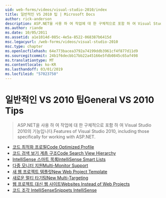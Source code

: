 ```yaml
---
uid: web-forms/videos/visual-studio-2010/index
title: 일반적인 VS 2010 팁 | Microsoft Docs
author: rick-anderson
description: ASP.NET을 사용 하 여 작업에 대 한 구체적으로 포함 하 여 Visual Studio 2010의 기능입니다.
ms.author: riande
ms.date: 10/05/2011
ms.assetid: a1e1014d-085c-4e5a-8522-068387b6415d
msc.legacyurl: /web-forms/videos/visual-studio-2010
msc.type: chapter
ms.openlocfilehash: 64e773bacea3792a74199ddb3961cf4f877d11d9
ms.sourcegitcommit: 24b1f6decbb17bb22a45166e5fdb0845c65af498
ms.translationtype: MT
ms.contentlocale: ko-KR
ms.lasthandoff: 03/01/2019
ms.locfileid: "57023750"
---
```

<a name="general-vs-2010-tips"></a><span data-ttu-id="c181f-103">일반적인 VS 2010 팁</span><span class="sxs-lookup"><span data-stu-id="c181f-103">General VS 2010 Tips</span></span>
====================
> <span data-ttu-id="c181f-104">ASP.NET을 사용 하 여 작업에 대 한 구체적으로 포함 하 여 Visual Studio 2010의 기능입니다.</span><span class="sxs-lookup"><span data-stu-id="c181f-104">Features of Visual Studio 2010, including those specifically for working with ASP.NET.</span></span>


- [<span data-ttu-id="c181f-105">코드 최적화 프로필</span><span class="sxs-lookup"><span data-stu-id="c181f-105">Code Optimized Profile</span></span>](visual-studio-2010-quick-hit-code-optimized-profile.md)
- [<span data-ttu-id="c181f-106">코드 검색 보기 계층 구조</span><span class="sxs-lookup"><span data-stu-id="c181f-106">Code Search View Hierarchy</span></span>](visual-studio-2010-quick-hit-code-search-view-hierarchy.md)
- [<span data-ttu-id="c181f-107">IntelliSense 스마트 목록</span><span class="sxs-lookup"><span data-stu-id="c181f-107">IntelliSense Smart Lists</span></span>](visual-studio-2010-quick-hit-intellisense-smart-lists.md)
- [<span data-ttu-id="c181f-108">다중 모니터 지원</span><span class="sxs-lookup"><span data-stu-id="c181f-108">Multi-Monitor Support</span></span>](visual-studio-2010-quick-hit-multi-monitor-support.md)
- [<span data-ttu-id="c181f-109">새 웹 프로젝트 템플릿</span><span class="sxs-lookup"><span data-stu-id="c181f-109">New Web Project Template</span></span>](visual-studio-2010-quick-hit-new-web-project-template.md)
- [<span data-ttu-id="c181f-110">새로운 멀티 타기팅</span><span class="sxs-lookup"><span data-stu-id="c181f-110">New Multi-Targeting</span></span>](visual-studio-2010-quick-hit-new-multi-targeting.md)
- [<span data-ttu-id="c181f-111">웹 프로젝트 대신 웹 사이트</span><span class="sxs-lookup"><span data-stu-id="c181f-111">Websites Instead of Web Projects</span></span>](visual-studio-2010-quick-hit-websites-instead-of-web-projects.md)
- [<span data-ttu-id="c181f-112">코드 조각 IntelliSense</span><span class="sxs-lookup"><span data-stu-id="c181f-112">Snippets IntelliSense</span></span>](visual-studio-2010-quick-hit-snippets-intellisense.md)
